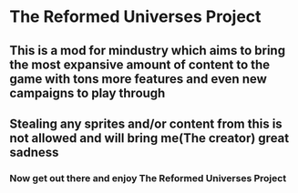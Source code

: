 # The Reformed Universes Project
## This is a mod for mindustry which aims to bring the most expansive amount of content to the game with tons more features and even new campaigns to play through
## Stealing any sprites and/or content from this is not allowed and will bring me(The creator) great sadness
### Now get out there and enjoy The Reformed Universes Project

